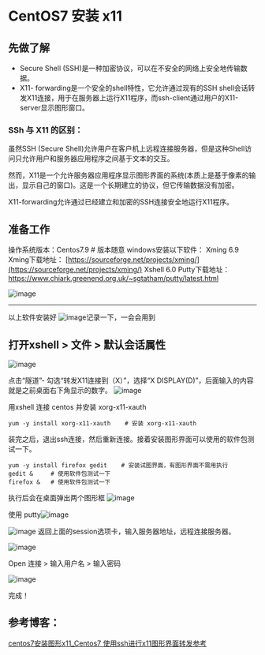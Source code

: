# CentOS7 安装 x11

## 先做了解

- Secure Shell (SSH)是一种加密协议，可以在不安全的网络上安全地传输数据。
- X11- forwarding是一个安全的shell特性，它允许通过现有的SSH shell会话转发X11连接，用于在服务器上运行X11程序，而ssh-client通过用户的X11-server显示图形窗口。

### SSh 与 X11 的区别：

虽然SSH (Secure Shell)允许用户在客户机上远程连接服务器，但是这种Shell访问只允许用户和服务器应用程序之间基于文本的交互。

然而，X11是一个允许服务器应用程序显示图形界面的系统(本质上是基于像素的输出，显示自己的窗口)。这是一个长期建立的协议，但它传输数据没有加密。

X11-forwarding允许通过已经建立和加密的SSH连接安全地运行X11程序。

## 准备工作

操作系统版本：Centos7.9      # 版本随意
windows安装以下软件：
Xming 6.9 Xming下载地址： [https://sourceforge.net/projects/xming/](https://sourceforge.net/projects/xming/)
Xshell 6.0
Putty下载地址：https://www.chiark.greenend.org.uk/~sgtatham/putty/latest.html

![image](https://img2020.cnblogs.com/blog/2402369/202112/2402369-20211230131800620-2036003566.png)

---

以上软件安装好
![image](https://img2020.cnblogs.com/blog/2402369/202112/2402369-20211230140741652-834941515.png)记录一下，一会会用到

## 打开xshell > 文件 > 默认会话属性

![image](https://img2020.cnblogs.com/blog/2402369/202112/2402369-20211230141004966-859117087.png)

点击“隧道”- 勾选“转发X11连接到（X）”，选择“X DISPLAY(D)”，后面输入的内容就是之前桌面右下角显示的数字。
![image](https://img2020.cnblogs.com/blog/2402369/202112/2402369-20211230141227865-161861354.png)

用xshell 连接 centos 并安装 xorg-x11-xauth

```
yum -y install xorg-x11-xauth    # 安装 xorg-x11-xauth
```

装完之后，退出ssh连接，然后重新连接。接着安装图形界面可以使用的软件包测试一下。

```
yum -y install firefox gedit    # 安装试图界面，有图形界面不需用执行
gedit &    	# 使用软件包测试一下
firefox &   # 使用软件包测试一下
```

执行后会在桌面弹出两个图形框
![image](https://img2020.cnblogs.com/blog/2402369/202112/2402369-20211230141950088-1245834073.png)

使用 putty![image](https://img2020.cnblogs.com/blog/2402369/202112/2402369-20211230142119043-426433567.png)

![image](https://img2020.cnblogs.com/blog/2402369/202112/2402369-20211230142323192-525618146.png)
返回上面的session选项卡，输入服务器地址，远程连接服务器。

![image](https://img2020.cnblogs.com/blog/2402369/202112/2402369-20211230142458232-2092017181.png)

Open 连接 > 输入用户名 > 输入密码

![image](https://img2020.cnblogs.com/blog/2402369/202112/2402369-20211230142706309-28544498.png)

完成！

## 参考博客：

[centos7安装图形x11_Centos7 使用ssh进行x11图形界面转发参考](https://blog.csdn.net/weixin_42131601/article/details/113707277?utm_term=centos%E5%AE%89%E8%A3%85x11&utm_medium=distribute.pc_aggpage_search_result.none-task-blog-2~all~sobaiduweb~default-0-113707277&spm=3001.4430 "centos7安装图形x11_Centos7 使用ssh进行x11图形界面转发参考")
